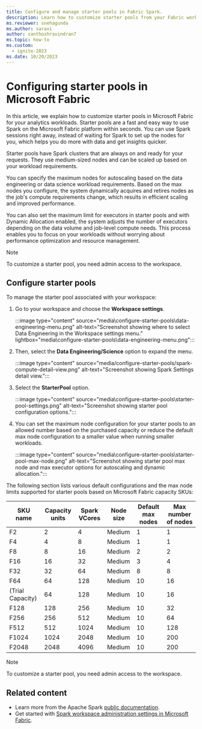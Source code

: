 ```yaml
---
title: Configure and manage starter pools in Fabric Spark.
description: Learn how to customize starter pools from your Fabric workspace settings for your analytics workloads.
ms.reviewer: snehagunda
ms.author: saravi
author: santhoshravindran7
ms.topic: how-to
ms.custom:
  - ignite-2023
ms.date: 10/20/2023
---
```

# Configuring starter pools in Microsoft Fabric

In this article, we explain how to customize starter pools in Microsoft Fabric for your analytics workloads. Starter pools are a fast and easy way to use Spark on the Microsoft Fabric platform within seconds. You can use Spark sessions right away, instead of waiting for Spark to set up the nodes for you, which helps you do more with data and get insights quicker.

Starter pools have Spark clusters that are always on and ready for your requests. They use medium-sized nodes and can be scaled up based on your workload requirements.

You can specify the maximum nodes for autoscaling based on the data engineering or data science workload requirements. Based on the max nodes you configure, the system dynamically acquires and retires nodes as the job's compute requirements change, which results in efficient scaling and improved performance.

You can also set the maximum limit for executors in starter pools and with Dynamic Allocation enabled, the system adjusts the number of executors depending on the data volume and job-level compute needs. This process enables you to focus on your workloads without worrying about performance optimization and resource management.

> [!NOTE]
> To customize a starter pool, you need admin access to the workspace.

## Configure starter pools

To manage the starter pool associated with your workspace:

1. Go to your workspace and choose the **Workspace settings**.

   :::image type="content" source="media\configure-starter-pools\data-engineering-menu.png" alt-text="Screenshot showing where to select Data Engineering in the Workspace settings menu." lightbox="media\configure-starter-pools\data-engineering-menu.png":::

1. Then, select the **Data Engineering/Science** option to expand the menu.

   :::image type="content" source="media/configure-starter-pools/spark-compute-detail-view.png" alt-text="Screenshot showing Spark Settings detail view.":::

1. Select the **StarterPool** option.

   :::image type="content" source="media\configure-starter-pools\starter-pool-settings.png" alt-text="Screenshot showing starter pool configuration options.":::

1. You can set the maximum node configuration for your starter pools to an allowed number based on the purchased capacity or reduce the default max node configuration to a smaller value when running smaller workloads.

   :::image type="content" source="media\configure-starter-pools\starter-pool-max-node.png" alt-text="Screenshot showing starter pool max node and max executor options for autoscaling and dynamic allocation.":::

The following section lists various default configurations and the max node limits supported for starter pools based on Microsoft Fabric capacity SKUs:

| SKU name | Capacity units | Spark VCores | Node size | Default max nodes | Max number of nodes |
|--|--|--|--|--|--|
| F2 | 2 | 4 | Medium | 1 | 1 |
| F4 | 4 | 8 | Medium | 1 | 1 |
| F8 | 8 | 16 | Medium | 2 | 2 |
| F16 | 16 | 32 | Medium | 3 | 4 |
| F32 | 32 | 64 | Medium | 8 | 8 |
| F64 | 64 | 128 | Medium | 10 | 16 |
| (Trial Capacity) | 64 | 128 | Medium | 10 | 16 |
| F128 | 128 | 256 | Medium | 10 | 32 |
| F256 | 256 | 512 | Medium | 10 | 64 |
| F512 | 512 | 1024 | Medium | 10 | 128 |
| F1024 | 1024 | 2048 | Medium | 10 | 200 |
| F2048 | 2048 | 4096 | Medium | 10 | 200 |

> [!NOTE]
> To customize a starter pool, you need admin access to the workspace.

## Related content

* Learn more from the Apache Spark [public documentation](https://spark.apache.org/docs/latest/configuration.html).
* Get started with [Spark workspace administration settings in Microsoft Fabric](workspace-admin-settings.md).
